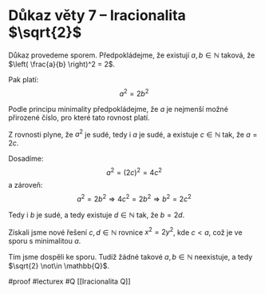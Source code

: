 # Důkaz věty 7 – Iracionalita $\sqrt{2}$

Důkaz provedeme sporem. Předpokládejme, že existují $a, b \in \mathbb{N}$ taková, že $\left( \frac{a}{b} \right)^2 = 2$.

Pak platí:
$$
a^2 = 2b^2
$$

Podle principu minimality předpokládejme, že $a$ je nejmenší možné přirozené číslo, pro které tato rovnost platí.

Z rovnosti plyne, že $a^2$ je sudé, tedy i $a$ je sudé, a existuje $c \in \mathbb{N}$ tak, že $a = 2c$.

Dosadíme:
$$
a^2 = (2c)^2 = 4c^2
$$
a zároveň:
$$
a^2 = 2b^2 \Rightarrow 4c^2 = 2b^2 \Rightarrow b^2 = 2c^2
$$

Tedy i $b$ je sudé, a tedy existuje $d \in \mathbb{N}$ tak, že $b = 2d$.

Získali jsme nové řešení $c,d \in \mathbb{N}$ rovnice $x^2 = 2y^2$, kde $c < a$, což je ve sporu s minimalitou $a$.

Tím jsme dospěli ke sporu. Tudíž žádné takové $a, b \in \mathbb{N}$ neexistuje, a tedy $\sqrt{2} \not\in \mathbb{Q}$.



#proof #lecturex #Q 
[[Iracionalita Q]]
